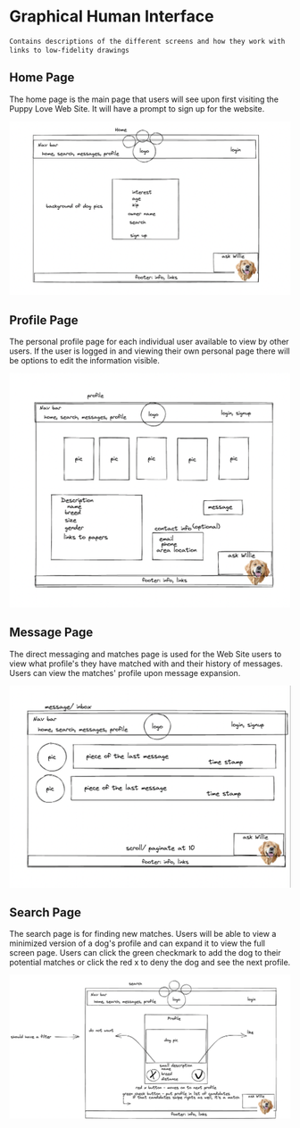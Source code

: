 # Graphical Human Interface 
    Contains descriptions of the different screens and how they work with links to low-fidelity drawings
## Home Page

The home page is the main page that users will see upon first visiting the Puppy Love Web Site. It will have a prompt to sign up for the website.

![home](wireframes/home.png)


## Profile Page

The personal profile page for each individual user available to view by other users. If the user is logged in and viewing their own personal page there will be options to edit the information visible.

![profile](wireframes/profile.png)


## Message Page

The direct messaging and matches page is used for the Web Site users to view what profile's they have matched with and their history of messages. Users can view the matches' profile upon message expansion.

![message](wireframes/message.png)


## Search Page

The search page is for finding new matches. Users will be able to view a minimized version of a dog's profile and can expand it to view the full screen page. Users can click the green checkmark to add the dog to their potential matches or click the red x to deny the dog and see the next profile.

![search](wireframes/search.png)

